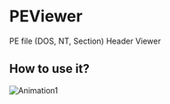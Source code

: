 # PEViewer
PE file (DOS, NT, Section) Header Viewer  

How to use it?
---
![Animation1](https://github.com/foiscs/PEViewer/assets/38584993/8f29ec49-2fed-4dbc-9add-29719159002d)
